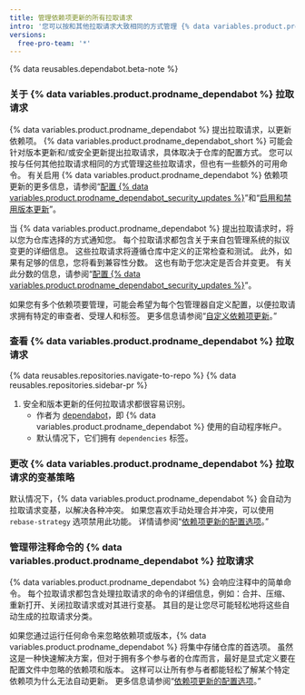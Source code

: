 ```yaml
---
title: 管理依赖项更新的所有拉取请求
intro: '您可以按和其他拉取请求大致相同的方式管理 {% data variables.product.prodname_dependabot %} 提出的拉取请求，但也有一些额外的选项。'
versions:
  free-pro-team: '*'
---
```


{% data reusables.dependabot.beta-note %}

### 关于 {% data variables.product.prodname_dependabot %} 拉取请求

{% data variables.product.prodname_dependabot %} 提出拉取请求，以更新依赖项。 {% data variables.product.prodname_dependabot_short %} 可能会针对版本更新和/或安全更新提出拉取请求，具体取决于仓库的配置方式。 您可以按与任何其他拉取请求相同的方式管理这些拉取请求，但也有一些额外的可用命令。 有关启用 {% data variables.product.prodname_dependabot %} 依赖项更新的更多信息，请参阅“[配置 {% data variables.product.prodname_dependabot_security_updates %}](/github/managing-security-vulnerabilities/configuring-github-dependabot-security-updates)”和“[启用和禁用版本更新](/github/administering-a-repository/enabling-and-disabling-version-updates)”。

当 {% data variables.product.prodname_dependabot %} 提出拉取请求时，将以您为仓库选择的方式通知您。 每个拉取请求都包含关于来自包管理系统的拟议变更的详细信息。 这些拉取请求将遵循仓库中定义的正常检查和测试。 此外，如果有足够的信息，您将看到兼容性分数。 这也有助于您决定是否合并变更。 有关此分数的信息，请参阅“[配置 {% data variables.product.prodname_dependabot_security_updates %}](/github/managing-security-vulnerabilities/configuring-github-dependabot-security-updates)”。

如果您有多个依赖项要管理，可能会希望为每个包管理器自定义配置，以便拉取请求拥有特定的审查者、受理人和标签。 更多信息请参阅“[自定义依赖项更新](/github/administering-a-repository/customizing-dependency-updates)。”

### 查看 {% data variables.product.prodname_dependabot %} 拉取请求

{% data reusables.repositories.navigate-to-repo %}
{% data reusables.repositories.sidebar-pr %}
1. 安全和版本更新的任何拉取请求都很容易识别。
    - 作者为 [dependabot](https://github.com/dependabot)，即 {% data variables.product.prodname_dependabot %} 使用的自动程序帐户。
    - 默认情况下，它们拥有 `dependencies` 标签。

### 更改 {% data variables.product.prodname_dependabot %} 拉取请求的变基策略

默认情况下，{% data variables.product.prodname_dependabot %} 会自动为拉取请求变基，以解决各种冲突。 如果您喜欢手动处理合并冲突，可以使用 `rebase-strategy` 选项禁用此功能。 详情请参阅“[依赖项更新的配置选项](/github/administering-a-repository/configuration-options-for-dependency-updates#rebase-strategy)。”

### 管理带注释命令的 {% data variables.product.prodname_dependabot %} 拉取请求

{% data variables.product.prodname_dependabot %} 会响应注释中的简单命令。 每个拉取请求都包含处理拉取请求的命令的详细信息，例如：合并、压缩、重新打开、关闭拉取请求或对其进行变基。 其目的是让您尽可能轻松地将这些自动生成的拉取请求分类。

如果您通过运行任何命令来忽略依赖项或版本，{% data variables.product.prodname_dependabot %} 将集中存储仓库的首选项。 虽然这是一种快速解决方案，但对于拥有多个参与者的仓库而言，最好是显式定义要在配置文件中忽略的依赖项和版本。 这样可以让所有参与者都能轻松了解某个特定依赖项为什么无法自动更新。 更多信息请参阅“[依赖项更新的配置选项](/github/administering-a-repository/configuration-options-for-dependency-updates#ignore)。”
